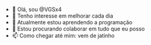 - 👋 Olá, sou @VGSx4
- 👀 Tenho interesse em melhorar cada dia
- 🌱 Atualmente estou aprendendo a programação
- 💞️ Estou procurando colaborar em tudo que eu posso
- 📫 Como chegar até mim: vem de jatinho
